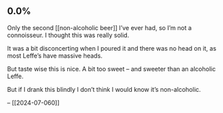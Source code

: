 ## 0.0%

Only the second [[non-alcoholic beer]] I’ve ever had, so I’m not a connoisseur. I thought this was really solid.

It was a bit disconcerting when I poured it and there was no head on it, as most Leffe’s have massive heads.

But taste wise this is nice. A bit too sweet – and sweeter than an alcoholic Leffe. 

But if I drank this blindly I don’t think I would know it’s non-alcoholic. 

– [[2024-07-060]]